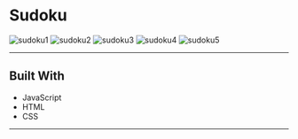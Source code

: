 # Sudoku
![sudoku1](https://user-images.githubusercontent.com/61812199/163851235-2c72b55f-ab74-4d45-8a2c-0366e9d91ea6.png)
![sudoku2](https://user-images.githubusercontent.com/61812199/163851240-b9871aa0-2f27-452e-9aaa-690138b57431.png)
![sudoku3](https://user-images.githubusercontent.com/61812199/163851242-2006b8da-3dc1-4bfc-b0b6-0d835763113f.png)
![sudoku4](https://user-images.githubusercontent.com/61812199/163851114-7536a7c6-6f61-4b8f-b05e-838e38772771.png)
![sudoku5](https://user-images.githubusercontent.com/61812199/163851112-f289a1c0-8d0e-422e-b1f1-89eb57221cea.png)

---
## Built With
* JavaScript
* HTML
* CSS

---
